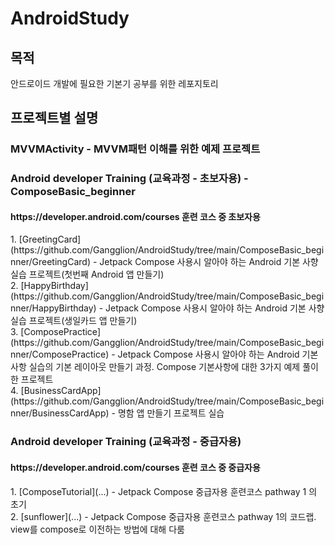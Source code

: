 # AndroidStudy

## 목적
안드로이드 개발에 필요한 기본기 공부를 위한 레포지토리

## 프로젝트별 설명
<h3>MVVMActivity - MVVM패턴 이해를 위한 예제 프로젝트</h3>

<h3>Android developer Training (교육과정 - 초보자용) - ComposeBasic_beginner</h3>
<h4>https://developer.android.com/courses 훈련 코스 중 초보자용</h4>
  1. [GreetingCard](https://github.com/Gangglion/AndroidStudy/tree/main/ComposeBasic_beginner/GreetingCard) - Jetpack Compose 사용시 알아야 하는 Android 기본 사향 실습 프로젝트(첫번째 Android 앱 만들기)</br>
  2. [HappyBirthday](https://github.com/Gangglion/AndroidStudy/tree/main/ComposeBasic_beginner/HappyBirthday) - Jetpack Compose 사용시 알아야 하는 Android 기본 사향 실습 프로젝트(생일카드 앱 만들기)</br>
  3. [ComposePractice](https://github.com/Gangglion/AndroidStudy/tree/main/ComposeBasic_beginner/ComposePractice) - Jetpack Compose 사용시 알아야 하는 Android 기본 사항 실습의 기본 레이아웃 만들기 과정. Compose 기본사항에 대한 3가지 예제 풀이한 프로젝트</br>
  4. [BusinessCardApp](https://github.com/Gangglion/AndroidStudy/tree/main/ComposeBasic_beginner/BusinessCardApp) - 명함 앱 만들기 프로젝트 실습</br>

<h3>Android developer Training (교육과정 - 중급자용)</h3>
<h4>https://developer.android.com/courses 훈련 코스 중 중급자용</h4>
  1. [ComposeTutorial](...) - Jetpack Compose 중급자용 훈련코스 pathway 1 의 초기</br>
  2. [sunflower](...) - Jetpack Compose 중급자용 훈련코스 pathway 1의 코드랩. view를 compose로 이전하는 방법에 대해 다룸
